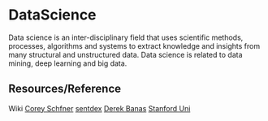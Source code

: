 # DataScience
Data science is an inter-disciplinary field that uses scientific methods, processes, algorithms and systems to extract knowledge and insights from many structural and unstructured data. Data science is related to data mining, deep learning and big data.

<h2>Resources/Reference</h2
<a href="https://www.wikipedia.org/">Wiki</a>
<a href="https://www.youtube.com/channel/UCCezIgC97PvUuR4_gbFUs5g">Corey Schfner</a>
<a href="https://www.youtube.com/playlist?list=PLQVvvaa0QuDfKTOs3Keq_kaG2P55YRn5v">sentdex</a>
<a href="https://www.youtube.com/channel/UCYO_jab_esuFRV4b17AJtAw>3Blue1Brown</a>
<a href="https://www.youtube.com/channel/UCwRXb5dUK4cvsHbx-rGzSgw>Derek Banas</a>
<a href="https://www.youtube.com/channel/UC5zx8Owijmv-bbhAK6Z9apg>Artificial Intelligence - All in One</a>
<a href="https://www.youtube.com/channel/UCBa5G_ESCn8Yd4vw5U-gIcg">Stanford Uni</a>
<a href="https://www.youtube.com/channel/UCq6XkhO5SZ66N04IcPbqNcw>Keith Galli</a>
